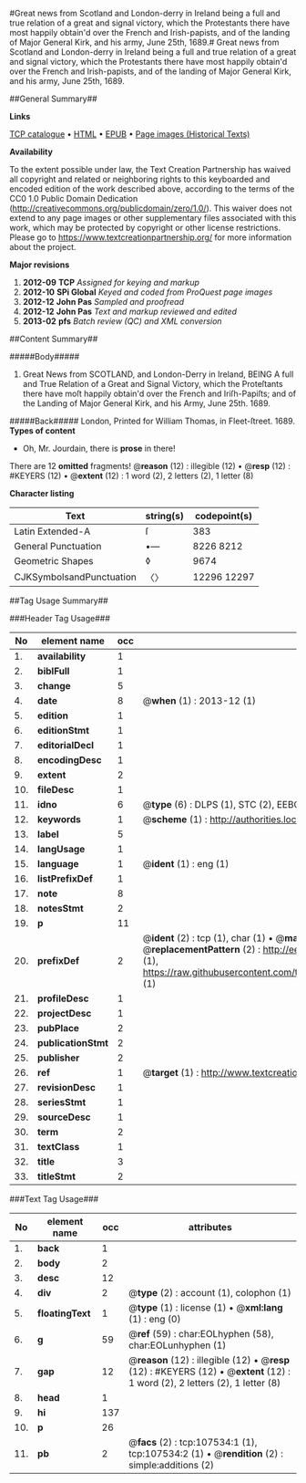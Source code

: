 #Great news from Scotland and London-derry in Ireland being a full and true relation of a great and signal victory, which the Protestants there have most happily obtain'd over the French and Irish-papists, and of the landing of Major General Kirk, and his army, June 25th, 1689.#
Great news from Scotland and London-derry in Ireland being a full and true relation of a great and signal victory, which the Protestants there have most happily obtain'd over the French and Irish-papists, and of the landing of Major General Kirk, and his army, June 25th, 1689.

##General Summary##

**Links**

[TCP catalogue](http://www.ota.ox.ac.uk/tcp/)  • 
[HTML](http://tei.it.ox.ac.uk/tcp/Texts-HTML/free/A41/A41928.html)  • 
[EPUB](http://tei.it.ox.ac.uk/tcp/Texts-EPUB/free/A41/A41928.epub) • 
[Page images (Historical Texts)](https://historicaltexts.jisc.ac.uk/eebo-18420212e)

**Availability**

To the extent possible under law, the Text Creation Partnership has waived all copyright and related or neighboring rights to this keyboarded and encoded edition of the work described above, according to the terms of the CC0 1.0 Public Domain Dedication (http://creativecommons.org/publicdomain/zero/1.0/). This waiver does not extend to any page images or other supplementary files associated with this work, which may be protected by copyright or other license restrictions. Please go to https://www.textcreationpartnership.org/ for more information about the project.

**Major revisions**

1. __2012-09__ __TCP__ *Assigned for keying and markup*
1. __2012-10__ __SPi Global__ *Keyed and coded from ProQuest page images*
1. __2012-12__ __John Pas__ *Sampled and proofread*
1. __2012-12__ __John Pas__ *Text and markup reviewed and edited*
1. __2013-02__ __pfs__ *Batch review (QC) and XML conversion*

##Content Summary##

#####Body#####

1. Great News from SCOTLAND, and London-Derry in Ireland, BEING A full and True Relation of a Great and Signal Victory, which the Proteſtants there have moſt happily obtain'd over the French and Iriſh-Papiſts; and of the Landing of Major General Kirk, and his Army, June 25th. 1689.

#####Back#####
London, Printed for William Thomas, in Fleet-ſtreet. 1689.
**Types of content**

  * Oh, Mr. Jourdain, there is **prose** in there!

There are 12 **omitted** fragments! 
 @__reason__ (12) : illegible (12)  •  @__resp__ (12) : #KEYERS (12)  •  @__extent__ (12) : 1 word (2), 2 letters (2), 1 letter (8)

**Character listing**


|Text|string(s)|codepoint(s)|
|---|---|---|
|Latin Extended-A|ſ|383|
|General Punctuation|•—|8226 8212|
|Geometric Shapes|◊|9674|
|CJKSymbolsandPunctuation|〈〉|12296 12297|

##Tag Usage Summary##

###Header Tag Usage###

|No|element name|occ|attributes|
|---|---|---|---|
|1.|__availability__|1||
|2.|__biblFull__|1||
|3.|__change__|5||
|4.|__date__|8| @__when__ (1) : 2013-12 (1)|
|5.|__edition__|1||
|6.|__editionStmt__|1||
|7.|__editorialDecl__|1||
|8.|__encodingDesc__|1||
|9.|__extent__|2||
|10.|__fileDesc__|1||
|11.|__idno__|6| @__type__ (6) : DLPS (1), STC (2), EEBO-CITATION (1), OCLC (1), VID (1)|
|12.|__keywords__|1| @__scheme__ (1) : http://authorities.loc.gov/ (1)|
|13.|__label__|5||
|14.|__langUsage__|1||
|15.|__language__|1| @__ident__ (1) : eng (1)|
|16.|__listPrefixDef__|1||
|17.|__note__|8||
|18.|__notesStmt__|2||
|19.|__p__|11||
|20.|__prefixDef__|2| @__ident__ (2) : tcp (1), char (1)  •  @__matchPattern__ (2) : ([0-9\-]+):([0-9IVX]+) (1), (.+) (1)  •  @__replacementPattern__ (2) : http://eebo.chadwyck.com/downloadtiff?vid=$1&page=$2 (1), https://raw.githubusercontent.com/textcreationpartnership/Texts/master/tcpchars.xml#$1 (1)|
|21.|__profileDesc__|1||
|22.|__projectDesc__|1||
|23.|__pubPlace__|2||
|24.|__publicationStmt__|2||
|25.|__publisher__|2||
|26.|__ref__|1| @__target__ (1) : http://www.textcreationpartnership.org/docs/. (1)|
|27.|__revisionDesc__|1||
|28.|__seriesStmt__|1||
|29.|__sourceDesc__|1||
|30.|__term__|2||
|31.|__textClass__|1||
|32.|__title__|3||
|33.|__titleStmt__|2||


###Text Tag Usage###

|No|element name|occ|attributes|
|---|---|---|---|
|1.|__back__|1||
|2.|__body__|2||
|3.|__desc__|12||
|4.|__div__|2| @__type__ (2) : account (1), colophon (1)|
|5.|__floatingText__|1| @__type__ (1) : license (1)  •  @__xml:lang__ (1) : eng (0)|
|6.|__g__|59| @__ref__ (59) : char:EOLhyphen (58), char:EOLunhyphen (1)|
|7.|__gap__|12| @__reason__ (12) : illegible (12)  •  @__resp__ (12) : #KEYERS (12)  •  @__extent__ (12) : 1 word (2), 2 letters (2), 1 letter (8)|
|8.|__head__|1||
|9.|__hi__|137||
|10.|__p__|26||
|11.|__pb__|2| @__facs__ (2) : tcp:107534:1 (1), tcp:107534:2 (1)  •  @__rendition__ (2) : simple:additions (2)|

